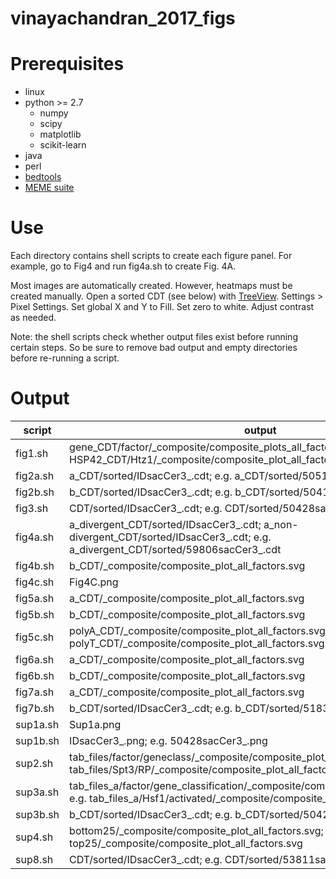 # vinayachandran_2017_figs

# Prerequisites

* linux
* python >= 2.7
    * numpy
    * scipy
    * matplotlib
    * scikit-learn
* java
* perl
* [bedtools](http://bedtools.readthedocs.io/en/latest/content/installation.html)
* [MEME suite](http://meme-suite.org/doc/install.html?man_type=web)

# Use
Each directory contains shell scripts to create each figure panel. For example, go to Fig4 and run fig4a.sh to create Fig. 4A. 

Most images are automatically created. However, heatmaps must be created manually. Open a sorted CDT (see below) with [TreeView](http://jtreeview.sourceforge.net/). Settings > Pixel Settings. Set global X and Y to Fill. Set zero to white. Adjust contrast as needed. 

Note: the shell scripts check whether output files exist before running certain steps. So be sure to remove bad output and empty directories before re-running a script.

# Output

script | output
--- | ---
fig1.sh | gene_CDT/factor/_composite/composite_plots_all_factors.svg; e.g. HSP42_CDT/Htz1/_composite/composite_plot_all_factors.svg
fig2a.sh | a_CDT/sorted/IDsacCer3_.cdt; e.g. a_CDT/sorted/50519sacCer3_.cdt
fig2b.sh | b_CDT/sorted/IDsacCer3_.cdt; e.g. b_CDT/sorted/50417sacCer3_.cdt
fig3.sh | CDT/sorted/IDsacCer3_.cdt; e.g. CDT/sorted/50428sacCer3_.cdt
fig4a.sh | a_divergent_CDT/sorted/IDsacCer3_.cdt; a_non-divergent_CDT/sorted/IDsacCer3_.cdt; e.g. a_divergent_CDT/sorted/59806sacCer3_.cdt
fig4b.sh | b_CDT/_composite/composite_plot_all_factors.svg
fig4c.sh | Fig4C.png
fig5a.sh | a_CDT/_composite/composite_plot_all_factors.svg
fig5b.sh | b_CDT/_composite/composite_plot_all_factors.svg
fig5c.sh | polyA_CDT/_composite/composite_plot_all_factors.svg; polyT_CDT/_composite/composite_plot_all_factors.svg
fig6a.sh | a_CDT/_composite/composite_plot_all_factors.svg
fig6b.sh | b_CDT/_composite/composite_plot_all_factors.svg
fig7a.sh | a_CDT/_composite/composite_plot_all_factors.svg
fig7b.sh | b_CDT/sorted/IDsacCer3_.cdt; e.g. b_CDT/sorted/51831sacCer3_.cdt
sup1a.sh | Sup1a.png
sup1b.sh | IDsacCer3_.png; e.g. 50428sacCer3_.png
sup2.sh | tab_files/factor/geneclass/_composite/composite_plot_all_factors.svg; e.g. tab_files/Spt3/RP/_composite/composite_plot_all_factors.svg
sup3a.sh | tab_files_a/factor/gene_classification/_composite/composite_plot_all_factors.svg; e.g. tab_files_a/Hsf1/activated/_composite/composite_plot_all_factors.svg
sup3b.sh | b_CDT/sorted/IDsacCer3_.cdt; e.g. b_CDT/sorted/50428sacCer3_.cdt
sup4.sh | bottom25/_composite/composite_plot_all_factors.svg; top25/_composite/composite_plot_all_factors.svg
sup8.sh | CDT/sorted/IDsacCer3_.cdt; e.g. CDT/sorted/53811sacCer3_.cdt

